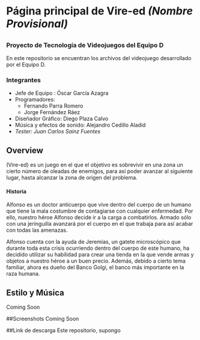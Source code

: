 # Página principal de Vire-ed *(Nombre Provisional)*
## 
### Proyecto de Tecnología de Videojuegos del Equipo D
En este repositorio se encuentran los archivos del videojuego desarrollado por el Equipo D.
### Integrantes
- Jefe de Equipo : Óscar García Azagra
- Programadores:
    - Fernando Parra Romero
    - Jorge Fernández Ráez
- Diseñador Gráfico: Diego Plaza Calvo
- Música y efectos de sonido: Alejandro Cedillo Aladid
- *Tester: Juan Carlos Sainz Fuentes* 
## Overview
(Vire-ed) es un juego en el que el objetivo es sobrevivir en una zona un cierto número de oleadas de enemigos, para así poder avanzar al siguiente lugar, hasta alcanzar la zona de origen del problema.
#### Historia
Alfonso es un doctor anticuerpo que vive dentro del cuerpo de un humano que tiene la mala costumbre de contagiarse con cualquier enfermedad. Por ello, nuestro héroe Alfonso decide ir a la carga a combatirlos. Armado sólo con una jeringuilla avanzará por el cuerpo en el que trabaja para así acabar con todas las amenazas.

Alfonso cuenta con la ayuda de Jeremías, un gatete microscópico que durante toda esta crisis ocurriendo dentro del cuerpo de este humano, ha decidido utilizar su habilidad para crear una tienda en la que vende armas y objetos a nuestro héroe a un buen precio. Además, debido a cierto tema familiar, ahora es dueño del Banco Golgi, el banco más importante en la raza humana.

## Estilo y Música
Coming Soon

##Screenshots
Coming Soon

##Link de descarga
Este repositorio, supongo